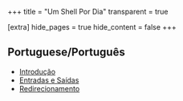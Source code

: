 +++
title = "Um Shell Por Dia"
transparent = true

[extra]
hide_pages = true
hide_content = false
+++

## Portuguese/Português

* [Introdução](@./introducao.md)
* [Entradas e Saídas](@./entradas-e-saidas.md)
* [Redirecionamento](@./redicionamento.md)
